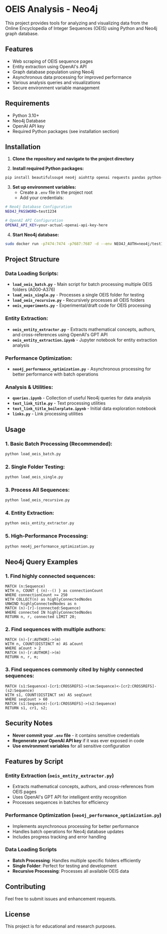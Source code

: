 # OEIS Analysis - Neo4j

This project provides tools for analyzing and visualizing data from the Online Encyclopedia of Integer Sequences (OEIS) using Python and Neo4j graph database.

## Features

- Web scraping of OEIS sequence pages
- Entity extraction using OpenAI's API
- Graph database population using Neo4j
- Asynchronous data processing for improved performance
- Various analysis queries and visualizations
- Secure environment variable management

## Requirements

- Python 3.10+
- Neo4j Database
- OpenAI API key
- Required Python packages (see installation section)

## Installation

1. **Clone the repository and navigate to the project directory**

2. **Install required Python packages:**
```bash
pip install beautifulsoup4 neo4j aiohttp openai requests pandas python-dotenv
```

3. **Set up environment variables:**
   - Create a `.env` file in the project root
   - Add your credentials:
```bash
# Neo4j Database Configuration
NEO4J_PASSWORD=test1234

# OpenAI API Configuration
OPENAI_API_KEY=your-actual-openai-api-key-here
```

4. **Start Neo4j database:**
```bash
sudo docker run -p7474:7474 -p7687:7687 -d --env NEO4J_AUTH=neo4j/test1234 neo4j:latest
```

## Project Structure

### **Data Loading Scripts:**
- **`load_oeis_batch.py`** - Main script for batch processing multiple OEIS folders (A000-A376)
- **`load_oeis_single.py`** - Processes a single OEIS folder for testing
- **`load_oeis_recursive.py`** - Recursively processes all OEIS folders
- **`oeis_experiments.py`** - Experimental/draft code for OEIS processing

### **Entity Extraction:**
- **`oeis_entity_extractor.py`** - Extracts mathematical concepts, authors, and cross-references using OpenAI's GPT API
- **`oeis_entity_extraction.ipynb`** - Jupyter notebook for entity extraction analysis

### **Performance Optimization:**
- **`neo4j_performance_optimization.py`** - Asynchronous processing for better performance with batch operations

### **Analysis & Utilities:**
- **`queries.ipynb`** - Collection of useful Neo4j queries for data analysis
- **`text_link_title.py`** - Text processing utilities
- **`text_link_title_boilerplate.ipynb`** - Initial data exploration notebook
- **`links.py`** - Link processing utilities

## Usage

### 1. **Basic Batch Processing (Recommended):**
```bash
python load_oeis_batch.py
```

### 2. **Single Folder Testing:**
```bash
python load_oeis_single.py
```

### 3. **Process All Sequences:**
```bash
python load_oeis_recursive.py
```

### 4. **Entity Extraction:**
```bash
python oeis_entity_extractor.py
```

### 5. **High-Performance Processing:**
```bash
python neo4j_performance_optimization.py
```

## Neo4j Query Examples

### 1. Find highly connected sequences:
```cypher
MATCH (n:Sequence)
WITH n, COUNT { (n)--() } as connectionCount
WHERE connectionCount >= 250
WITH COLLECT(n) as highlyConnectedNodes
UNWIND highlyConnectedNodes as n
MATCH (n)-[r]-(connected:Sequence)
WHERE connected IN highlyConnectedNodes
RETURN n, r, connected LIMIT 20;
```

### 2. Find sequences with multiple authors:
```cypher
MATCH (n)-[r:AUTHOR]->(m)
WITH n, COUNT(DISTINCT m) AS aCount
WHERE aCount > 2
MATCH (n)-[r:AUTHOR]->(m)
RETURN n, r, m;
```

### 3. Find sequences commonly cited by highly connected sequences:
```cypher
MATCH (s1:Sequence)-[cr1:CROSSREFS]->(sm:Sequence)<-[cr2:CROSSREFS]-(s2:Sequence) 
WITH s1, COUNT(DISTINCT sm) AS seqCount
WHERE seqCount > 60
MATCH (s1:Sequence)-[cr1:CROSSREFS]->(s2:Sequence) 
RETURN s1, cr1, s2;
```

## Security Notes

- **Never commit your `.env` file** - it contains sensitive credentials
- **Regenerate your OpenAI API key** if it was ever exposed in code
- **Use environment variables** for all sensitive configuration

## Features by Script

### Entity Extraction (`oeis_entity_extractor.py`)
- Extracts mathematical concepts, authors, and cross-references from OEIS pages
- Uses OpenAI's GPT API for intelligent entity recognition
- Processes sequences in batches for efficiency

### Performance Optimization (`neo4j_performance_optimization.py`)
- Implements asynchronous processing for better performance
- Handles batch operations for Neo4j database updates
- Includes progress tracking and error handling

### Data Loading Scripts
- **Batch Processing**: Handles multiple specific folders efficiently
- **Single Folder**: Perfect for testing and development
- **Recursive Processing**: Processes all available OEIS data

## Contributing

Feel free to submit issues and enhancement requests.

## License

This project is for educational and research purposes.


